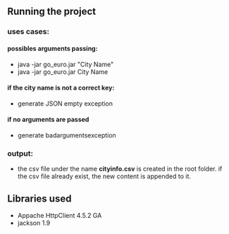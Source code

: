 ## Running the project
### uses cases:
#### possibles arguments passing:
- java -jar go_euro.jar "City Name"
- java -jar go_euro.jar City Name

#### if the city name is not a correct key:
- generate JSON empty exception

#### if no arguments are passed
- generate badargumentsexception

### output:
- the csv file under the name **cityinfo.csv** is created in the root folder. if the csv file already exist, the new content is appended to it.

## Libraries used
- Appache HttpClient 4.5.2 GA
- jackson 1.9


